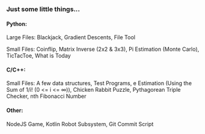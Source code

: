 ### Just some little things...

#### Python: 

Large Files: Blackjack, Gradient Descents, File Tool

Small Files: Coinflip, Matrix Inverse (2x2 & 3x3), Pi Estimation (Monte Carlo), TicTacToe, What is Today

#### C/C++: 

Small Files: A few data structures, Test Programs, e Estimation (Using the Sum of 1/i! (0 <= i <= ∞)), Chicken Rabbit Puzzle, Pythagorean Triple Checker, nth Fibonacci Number

#### Other: 

NodeJS Game, Kotlin Robot Subsystem, Git Commit Script